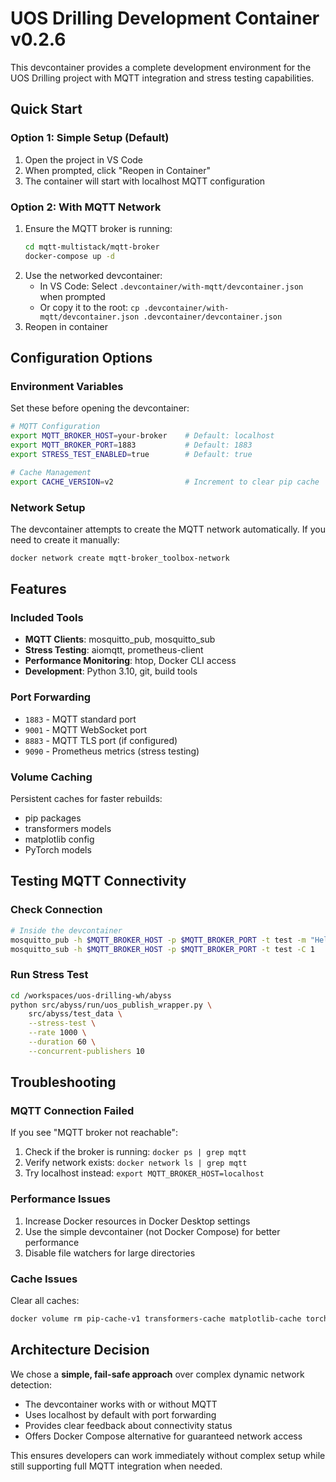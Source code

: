 # UOS Drilling Development Container v0.2.6

This devcontainer provides a complete development environment for the UOS Drilling project with MQTT integration and stress testing capabilities.

## Quick Start

### Option 1: Simple Setup (Default)
1. Open the project in VS Code
2. When prompted, click "Reopen in Container"
3. The container will start with localhost MQTT configuration

### Option 2: With MQTT Network
1. Ensure the MQTT broker is running:
   ```bash
   cd mqtt-multistack/mqtt-broker
   docker-compose up -d
   ```
2. Use the networked devcontainer:
   - In VS Code: Select `.devcontainer/with-mqtt/devcontainer.json` when prompted
   - Or copy it to the root: `cp .devcontainer/with-mqtt/devcontainer.json .devcontainer/devcontainer.json`
3. Reopen in container

## Configuration Options

### Environment Variables
Set these before opening the devcontainer:

```bash
# MQTT Configuration
export MQTT_BROKER_HOST=your-broker    # Default: localhost
export MQTT_BROKER_PORT=1883           # Default: 1883
export STRESS_TEST_ENABLED=true        # Default: true

# Cache Management
export CACHE_VERSION=v2                # Increment to clear pip cache
```

### Network Setup

The devcontainer attempts to create the MQTT network automatically. If you need to create it manually:

```bash
docker network create mqtt-broker_toolbox-network
```

## Features

### Included Tools
- **MQTT Clients**: mosquitto_pub, mosquitto_sub
- **Stress Testing**: aiomqtt, prometheus-client
- **Performance Monitoring**: htop, Docker CLI access
- **Development**: Python 3.10, git, build tools

### Port Forwarding
- `1883` - MQTT standard port
- `9001` - MQTT WebSocket port  
- `8883` - MQTT TLS port (if configured)
- `9090` - Prometheus metrics (stress testing)

### Volume Caching
Persistent caches for faster rebuilds:
- pip packages
- transformers models
- matplotlib config
- PyTorch models

## Testing MQTT Connectivity

### Check Connection
```bash
# Inside the devcontainer
mosquitto_pub -h $MQTT_BROKER_HOST -p $MQTT_BROKER_PORT -t test -m "Hello"
mosquitto_sub -h $MQTT_BROKER_HOST -p $MQTT_BROKER_PORT -t test -C 1
```

### Run Stress Test
```bash
cd /workspaces/uos-drilling-wh/abyss
python src/abyss/run/uos_publish_wrapper.py \
    src/abyss/test_data \
    --stress-test \
    --rate 1000 \
    --duration 60 \
    --concurrent-publishers 10
```

## Troubleshooting

### MQTT Connection Failed
If you see "MQTT broker not reachable":
1. Check if the broker is running: `docker ps | grep mqtt`
2. Verify network exists: `docker network ls | grep mqtt`
3. Try localhost instead: `export MQTT_BROKER_HOST=localhost`

### Performance Issues
1. Increase Docker resources in Docker Desktop settings
2. Use the simple devcontainer (not Docker Compose) for better performance
3. Disable file watchers for large directories

### Cache Issues
Clear all caches:
```bash
docker volume rm pip-cache-v1 transformers-cache matplotlib-cache torch-cache
```

## Architecture Decision

We chose a **simple, fail-safe approach** over complex dynamic network detection:
- The devcontainer works with or without MQTT
- Uses localhost by default with port forwarding
- Provides clear feedback about connectivity status
- Offers Docker Compose alternative for guaranteed network access

This ensures developers can work immediately without complex setup while still supporting full MQTT integration when needed.
